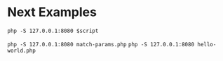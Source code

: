 # Next Examples

`php -S 127.0.0.1:8080 $script`

`php -S 127.0.0.1:8080 match-params.php`
`php -S 127.0.0.1:8080 hello-world.php`
